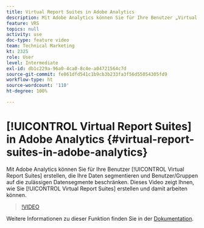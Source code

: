 ```yaml
---
title: Virtual Report Suites in Adobe Analytics
description: Mit Adobe Analytics können Sie für Ihre Benutzer „Virtual Report Suites“ erstellen, die Ihre Daten segmentieren und Benutzer/Gruppen auf die zulässigen Datensegmente beschränken. In diesem Video erfahren Sie, wie Sie Virtual Report Suites erstellen und verwenden.
feature: VRS
topics: null
activity: use
doc-type: feature video
team: Technical Marketing
kt: 2325
role: User
level: Intermediate
exl-id: db1c229a-96a0-4ca0-8c4e-a04721564c7d
source-git-commit: fe861dfd541c1b9cb3b233fa3f56d55054305fd9
workflow-type: ht
source-wordcount: '110'
ht-degree: 100%

---
```


# [!UICONTROL Virtual Report Suites] in Adobe Analytics {#virtual-report-suites-in-adobe-analytics}

Mit Adobe Analytics können Sie für Ihre Benutzer [!UICONTROL Virtual Report Suites] erstellen, die Ihre Daten segmentieren und Benutzer/Gruppen auf die zulässigen Datensegmente beschränken. Dieses Video zeigt Ihnen, wie Sie [!UICONTROL Virtual Report Suites] erstellen und damit arbeiten können.

>[!VIDEO](https://video.tv.adobe.com/v/25412/?quality=12)

Weitere Informationen zu dieser Funktion finden Sie in der [Dokumentation](https://experienceleague.adobe.com/docs/analytics/components/virtual-report-suites/vrs-about.html?lang=de).
